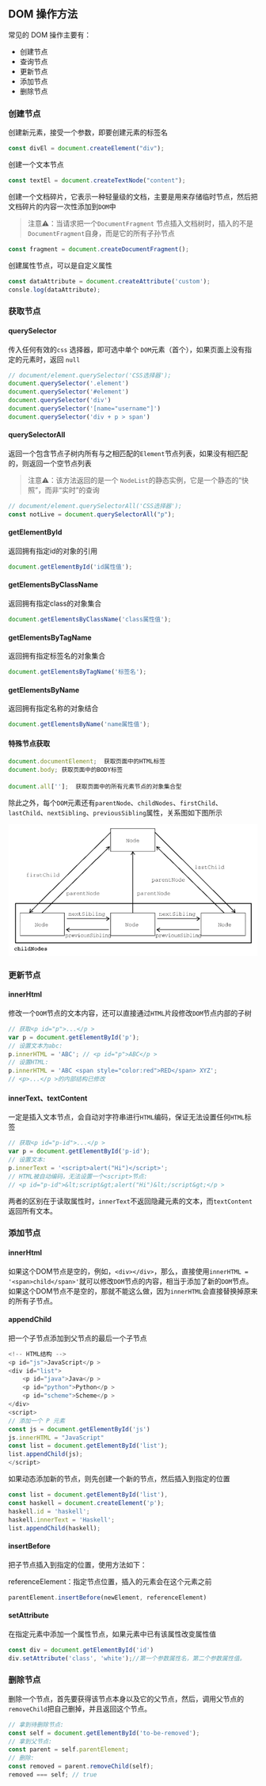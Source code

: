 ## DOM 操作方法

常见的 DOM 操作主要有：

- 创建节点
- 查询节点
- 更新节点
- 添加节点
- 删除节点



### 创建节点

创建新元素，接受一个参数，即要创建元素的标签名

```js
const divEl = document.createElement("div");
```

创建一个文本节点

```js
const textEl = document.createTextNode("content");
```

创建一个文档碎片，它表示一种轻量级的文档，主要是用来存储临时节点，然后把文档碎片的内容一次性添加到`DOM`中

> 注意⚠️：当请求把一个`DocumentFragment` 节点插入文档树时，插入的不是 `DocumentFragment`自身，而是它的所有子孙节点

```js
const fragment = document.createDocumentFragment();
```

创建属性节点，可以是自定义属性

```js
const dataAttribute = document.createAttribute('custom');
consle.log(dataAttribute);
```

### 获取节点

#### querySelector

传入任何有效的`css` 选择器，即可选中单个 `DOM`元素（首个），如果页面上没有指定的元素时，返回 `null`

```js
// document/element.querySelector('CSS选择器'); 
document.querySelector('.element')
document.querySelector('#element')
document.querySelector('div')
document.querySelector('[name="username"]')
document.querySelector('div + p > span')
```

#### querySelectorAll

返回一个包含节点子树内所有与之相匹配的`Element`节点列表，如果没有相匹配的，则返回一个空节点列表

> 注意⚠️：该方法返回的是一个 `NodeList`的静态实例，它是一个静态的“快照”，而非“实时”的查询

```js
// document/element.querySelectorAll('CSS选择器');
const notLive = document.querySelectorAll("p");
```

#### getElementById

返回拥有指定id的对象的引用

```js
document.getElementById('id属性值');
```

#### getElementsByClassName

返回拥有指定class的对象集合

```js
document.getElementsByClassName('class属性值');
```

#### getElementsByTagName

返回拥有指定标签名的对象集合

```js
document.getElementsByTagName('标签名');
```

#### getElementsByName

返回拥有指定名称的对象结合

```js
document.getElementsByName('name属性值');
```

#### 特殊节点获取

```js
document.documentElement;  获取页面中的HTML标签
document.body; 获取页面中的BODY标签

document.all[''];  获取页面中的所有元素节点的对象集合型
```

除此之外，每个`DOM`元素还有`parentNode`、`childNodes`、`firstChild`、`lastChild`、`nextSibling`、`previousSibling`属性，关系图如下图所示

![img](https://raw.githubusercontent.com/zyileven/image-hosting-platform/master/src/2024/03/03/bc4db6840acb54c3f61612ef9d87d74d-c100f450-7fdc-11eb-ab90-d9ae814b240d-73fa4a.png)

### 更新节点

#### innerHtml 

修改一个`DOM`节点的文本内容，还可以直接通过`HTML`片段修改`DOM`节点内部的子树

```js
// 获取<p id="p">...</p >
var p = document.getElementById('p');
// 设置文本为abc:
p.innerHTML = 'ABC'; // <p id="p">ABC</p >
// 设置HTML:
p.innerHTML = 'ABC <span style="color:red">RED</span> XYZ';
// <p>...</p >的内部结构已修改
```

#### innerText、textContent

一定是插入文本节点，会自动对字符串进行`HTML`编码，保证无法设置任何`HTML`标签

```js
// 获取<p id="p-id">...</p >
var p = document.getElementById('p-id');
// 设置文本:
p.innerText = '<script>alert("Hi")</script>';
// HTML被自动编码，无法设置一个<script>节点:
// <p id="p-id">&lt;script&gt;alert("Hi")&lt;/script&gt;</p >
```

两者的区别在于读取属性时，`innerText`不返回隐藏元素的文本，而`textContent`返回所有文本。



### 添加节点

#### innerHtml

如果这个DOM节点是空的，例如，`<div></div>`，那么，直接使用`innerHTML = '<span>child</span>'`就可以修改`DOM`节点的内容，相当于添加了新的`DOM`节点。如果这个DOM节点不是空的，那就不能这么做，因为`innerHTML`会直接替换掉原来的所有子节点。

#### appendChild

把一个子节点添加到父节点的最后一个子节点

```js
<!-- HTML结构 -->
<p id="js">JavaScript</p >
<div id="list">
    <p id="java">Java</p >
    <p id="python">Python</p >
    <p id="scheme">Scheme</p >
</div>
<script>
// 添加一个 P 元素
const js = document.getElementById('js')
js.innerHTML = "JavaScript"
const list = document.getElementById('list');
list.appendChild(js);      
</script>

```

如果动态添加新的节点，则先创建一个新的节点，然后插入到指定的位置

```js
const list = document.getElementById('list'),
const haskell = document.createElement('p');
haskell.id = 'haskell';
haskell.innerText = 'Haskell';
list.appendChild(haskell);
```

#### insertBefore

把子节点插入到指定的位置，使用方法如下：

referenceElement：指定节点位置，插入的元素会在这个元素之前

```js
parentElement.insertBefore(newElement, referenceElement)
```

#### setAttribute

在指定元素中添加一个属性节点，如果元素中已有该属性改变属性值

```js
const div = document.getElementById('id')
div.setAttribute('class', 'white');//第一个参数属性名，第二个参数属性值。
```

### 删除节点

删除一个节点，首先要获得该节点本身以及它的父节点，然后，调用父节点的`removeChild`把自己删掉，并且返回这个节点。

```js
// 拿到待删除节点:
const self = document.getElementById('to-be-removed');
// 拿到父节点:
const parent = self.parentElement;
// 删除:
const removed = parent.removeChild(self);
removed === self; // true
```













